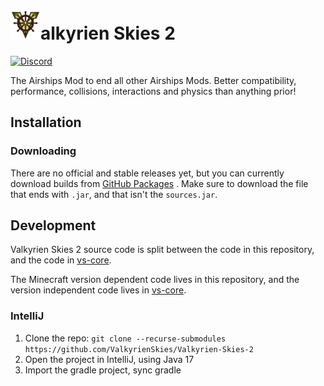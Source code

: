 # <img src="vs_logo.png" width="48" height="48">alkyrien Skies 2

[![Discord](https://img.shields.io/discord/244934352092397568.svg)](https://discord.gg/rG3QNDV)

The Airships Mod to end all other Airships Mods. Better compatibility,
performance, collisions, interactions and physics than anything prior!

## Installation

### Downloading

There are no official and stable releases yet, but you can currently download
builds
from [GitHub Packages](https://github.com/orgs/ValkyrienSkies/packages?repo_name=Valkyrien-Skies-2)
.
Make sure to download the file that ends with `.jar`, and that isn't
the `sources.jar`.

## Development

Valkyrien Skies 2 source code is split between the code in this repository, and
the code in [vs-core](https://github.com/ValkyrienSkies/vs-core).

The Minecraft version dependent code lives in this repository, and the version
independent code lives in [vs-core](https://github.com/ValkyrienSkies/vs-core).

### IntelliJ

1. Clone the
   repo: `git clone --recurse-submodules https://github.com/ValkyrienSkies/Valkyrien-Skies-2`
2. Open the project in IntelliJ, using Java 17
3. Import the gradle project, sync gradle
